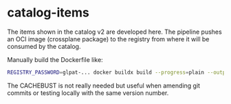 # catalog-items

The items shown in the catalog v2 are developed here. The pipeline pushes an OCI image (crossplane package) to the registry from where it will be consumed by the catalog. 

Manually build the Dockerfile like:
```bash
REGISTRY_PASSWORD=glpat-... docker buildx build --progress=plain --output type=local,dest=. --secret id=registry-password,env=REGISTRY_PASSWORD --build-arg DOCKER_REGISTRY=registry.nimbusplane.io --build-arg IMAGE_NAME=to-delete --build-arg IMAGE_VERSION=0.0.1 --build-arg CACHEBUST=$(date +%s) --build-arg REGISTRY_IMAGE=registry.nimbusplane.io/common/lgt/platform/catalog-items .
```

The CACHEBUST is not really needed but useful when amending git commits or testing locally with the same version number.
